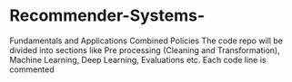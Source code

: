 # Recommender-Systems-
Fundamentals and Applications Combined 
Policies
The code repo will be divided into sections like Pre processing (Cleaning and Transformation), Machine Learning, Deep Learning, Evaluations etc. 
Each code line is commented
